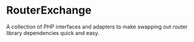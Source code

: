 RouterExchange
============

A collection of PHP interfaces and adapters to make swapping out router library dependencies quick and easy.
